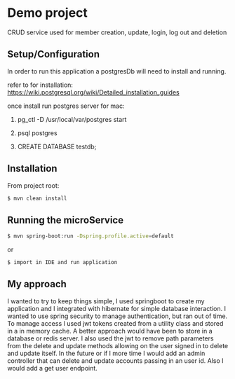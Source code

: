 # Demo project

CRUD service used for member creation, update, login, log out and deletion

## Setup/Configuration

In order to run this application a postgresDb will need to install and running.

refer to for installation: https://wiki.postgresql.org/wiki/Detailed_installation_guides

once install run postgres server
for mac:

 1. pg_ctl -D /usr/local/var/postgres start
 
 2. psql postgres
 
 3. CREATE DATABASE testdb;




## Installation

From project root:

```bash
$ mvn clean install 
```


## Running the microService



```bash
$ mvn spring-boot:run -Dspring.profile.active=default

```
or 

```bash
$ import in IDE and run application
```


## My approach

I wanted to try to keep things simple, I used springboot to create my application
and I integrated with hibernate for simple database interaction. 
I wanted to use spring security to manage authentication, but ran out of time.
To manage access I used jwt tokens created from a utility class and stored in a in memory cache.
A better approach would have been to store in a database or redis server. I also used the jwt to remove path
parameters from the delete and update methods allowing on the user signed in to delete and update itself.
In the future or if I more time I would add an admin controller that can delete and update accounts passing in an user id.
Also I would add a get user endpoint.
